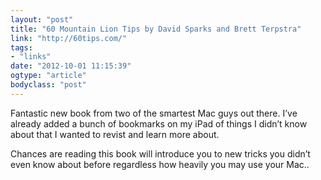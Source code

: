 ```yaml
---
layout: "post"
title: "60 Mountain Lion Tips by David Sparks and Brett Terpstra"
link: "http://60tips.com/"
tags: 
- "links"
date: "2012-10-01 11:15:39"
ogtype: "article"
bodyclass: "post"
---
```


Fantastic new book from two of the smartest Mac guys out there. I’ve already added a bunch of bookmarks on my iPad of things I didn’t know about that I wanted to revist and learn more about.

Chances are reading this book will introduce you to new tricks you didn’t even know about before regardless how heavily you may use your Mac..